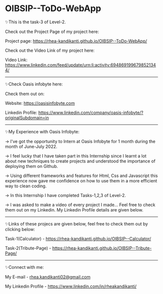 # OIBSIP--ToDo-WebApp


✨This is the task-3 of Level-2.

   Check out the Project Page of my project here:

   Project page: https://rhea-kandikanti.github.io/OIBSIP--ToDo-WebApp/

   Check out the Video Link of my project here:

   Video Link: https://www.linkedin.com/feed/update/urn:li:activity:6948691996798521344/
________________________________________________________________________________________________________________________________

✨Check Oasis infobyte here:

   Check them out on:

   Website: https://oasisinfobyte.com

   Linkedin Profile: https://www.linkedin.com/company/oasis-infobyte/?originalSubdomain=in
________________________________________________________________________________________________________________________________

✨My Experience with Oasis Infobyte:

   -> I've got the opportunity to Intern at Oasis Infobyte for 1 month during the month of June-July 2022. 
    
   -> I feel lucky that I have taken part in this Internship since I learnt a lot about new techniques to create projects and 
       understood the importance of deploying them on Github. 
       
   -> Using different frameworks and features for Html, Css and Javascript this experience now gave me confidence on how to use 
       them in a more efficient way to clean coding. 
       
   -> In this Internship I have completed Tasks-1,2,3 of Level-2.
    
   -> I was asked to make a video of every project I made... Feel free to check them out on my Linkedin. My Linkedin Profile 
       details are given below.
________________________________________________________________________________________________________________________________

✨Links of these projecs are given below, feel free to check them out by clicking below:
  
   Task-1(Calculator) - https://rhea-kandikanti.github.io/OIBSIP--Calculator/
   
   Task-2(Tribute-Page) - https://rhea-kandikanti.github.io/OIBSIP--Tribute-Page/

________________________________________________________________________________________________________________________________

✨Connect with me:

   My E-mail - rhea.kandikanti02@gmail.com 

   My Linkedin Profile - https://www.linkedin.com/in/rheakandikanti/
